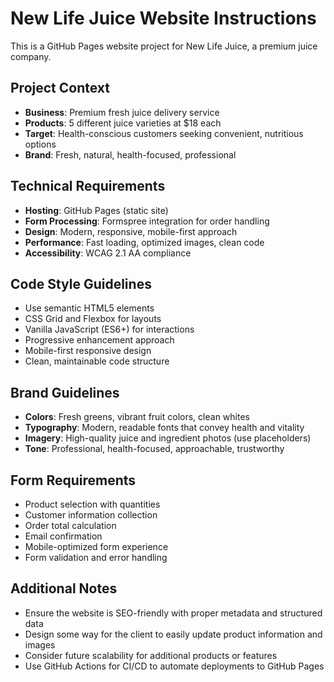 <!-- Use this file to provide workspace-specific custom instructions to Copilot. For more details, visit https://code.visualstudio.com/docs/copilot/copilot-customization#_use-a-githubcopilotinstructionsmd-file -->

# New Life Juice Website Instructions

This is a GitHub Pages website project for New Life Juice, a premium juice company. 

## Project Context
- **Business**: Premium fresh juice delivery service
- **Products**: 5 different juice varieties at $18 each
- **Target**: Health-conscious customers seeking convenient, nutritious options
- **Brand**: Fresh, natural, health-focused, professional

## Technical Requirements
- **Hosting**: GitHub Pages (static site)
- **Form Processing**: Formspree integration for order handling
- **Design**: Modern, responsive, mobile-first approach
- **Performance**: Fast loading, optimized images, clean code
- **Accessibility**: WCAG 2.1 AA compliance

## Code Style Guidelines
- Use semantic HTML5 elements
- CSS Grid and Flexbox for layouts
- Vanilla JavaScript (ES6+) for interactions
- Progressive enhancement approach
- Mobile-first responsive design
- Clean, maintainable code structure

## Brand Guidelines
- **Colors**: Fresh greens, vibrant fruit colors, clean whites
- **Typography**: Modern, readable fonts that convey health and vitality
- **Imagery**: High-quality juice and ingredient photos (use placeholders)
- **Tone**: Professional, health-focused, approachable, trustworthy

## Form Requirements
- Product selection with quantities
- Customer information collection
- Order total calculation
- Email confirmation
- Mobile-optimized form experience
- Form validation and error handling

## Additional Notes
- Ensure the website is SEO-friendly with proper metadata and structured data
- Design some way for the client to easily update product information and images
- Consider future scalability for additional products or features
- Use GitHub Actions for CI/CD to automate deployments to GitHub Pages
